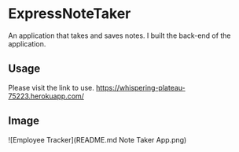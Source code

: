 # ExpressNoteTaker
An application that takes and saves notes. I built the back-end of the application.

## Usage
Please visit the link to use. 
https://whispering-plateau-75223.herokuapp.com/

## Image
![Employee Tracker](README.md
Note Taker App.png)
